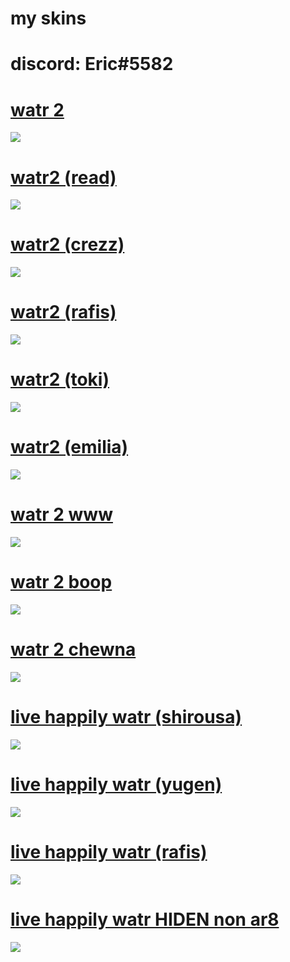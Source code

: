 # my skins

# discord: Eric#5582

# [watr 2](https://www.dropbox.com/s/dw6ywlqxfd0ur44/watr%202.osk?dl=0) 
![](https://cdn.discordapp.com/attachments/696547366328860732/993768566497226822/unknown.png)

# [watr2 (read)](https://www.dropbox.com/s/34v57gw7v5qp1d6/watr2%20%28read%29.osk?dl=0) 
![](https://cdn.discordapp.com/attachments/696547366328860732/993769038566150174/unknown.png)

# [watr2 (crezz)](https://www.dropbox.com/s/7kxsbkbxlq8v9jd/watr%202%20crezz.osk?dl=0) 
![](https://cdn.discordapp.com/attachments/696547366328860732/993769739946041394/unknown.png)

# [watr2 (rafis)](https://www.dropbox.com/s/1dfbsf4edrl0tby/watr%202%20rafis.osk?dl=0) 
![](https://cdn.discordapp.com/attachments/696547366328860732/994282887581007952/unknown.png)

# [watr2 (toki)](https://www.dropbox.com/s/n3l0wfecvolpr07/watr%202%20toki.osk?dl=0) 
![](https://cdn.discordapp.com/attachments/696547366328860732/993770251059724368/unknown.png)

# [watr2 (emilia)](https://www.dropbox.com/s/i06xyoesw91b9fo/watr%202%20emilia.osk?dl=0) 
![](https://cdn.discordapp.com/attachments/707733713504567317/979413016355430420/unknown.png)

# [watr 2 www](https://www.dropbox.com/s/czx9rh4tq7tabki/watr%202%20www.osk?dl=0) 
![](https://cdn.discordapp.com/attachments/707733713504567317/979414662586196009/unknown.png)

# [watr 2 boop](https://www.dropbox.com/s/ynawig9mqq08fl1/watr2%20boop.osk?dl=0) 
![](https://cdn.discordapp.com/attachments/707733713504567317/979415540756004884/unknown.png)

# [watr 2 chewna](https://www.dropbox.com/s/z43gc10rxot7i7u/watr%202%20tuna.osk?dl=0) 
![](https://cdn.discordapp.com/attachments/707733713504567317/979416339024338994/unknown.png)

# [live happily watr (shirousa)](https://www.dropbox.com/s/e70qpdptk5qlzk4/live%20happily%20watr%20%28shirousa%29.osk?dl=0) 
![](https://camo.githubusercontent.com/a24512dcf17d15847ad754b9ae7b63761218517c09436d7a7f1bb3c38c71dbab/68747470733a2f2f6f73752e7070792e73682f73732f31373531323536322f37363536)

# [live happily watr (yugen)](https://www.dropbox.com/s/jnjq0bv35ypresf/live%20happily%20watr%20%28yugen%29.osk?dl=0) 
![](https://cdn.discordapp.com/attachments/707733713504567317/936302774671532082/unknown.png)

# [live happily watr (rafis)](https://www.dropbox.com/s/3k1rc9p6kfwyomy/live%20happily%20watr%20%28rafis%29.osk?dl=0) 
![](https://cdn.discordapp.com/attachments/707733713504567317/936305124966543360/unknown.png)

# [live happily watr HIDEN non ar8](https://www.dropbox.com/s/sz0foryd5uz16zr/live%20happily%20watr%20HIDEN.osk?dl=0) 
![](https://cdn.discordapp.com/attachments/733102505621454898/937180846857809940/unknown.png)
